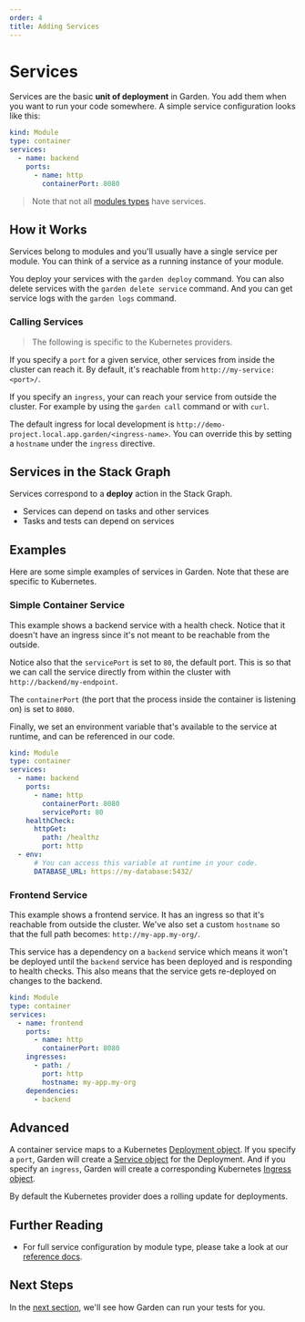 ```yaml
---
order: 4
title: Adding Services
---
```


# Services

Services are the basic **unit of deployment** in Garden. You add them when you want to run your code somewhere. A simple service configuration looks like this:

```yaml
kind: Module
type: container
services:
  - name: backend
    ports:
      - name: http
        containerPort: 8080
```

> Note that not all [modules types](../module-types/README.md) have services.

## How it Works

Services belong to modules and you'll usually have a single service per module. You can think of a service as a running instance of your module.

You deploy your services with the `garden deploy` command. You can also delete services with the `garden delete service` command. And you can get service logs with the `garden logs` command.

### Calling Services

> The following is specific to the Kubernetes providers.

If you specify a `port` for a given service, other services from inside the cluster can reach it. By default, it's reachable from `http://my-service:<port>/`.

If you specify an `ingress`, your can reach your service from outside the cluster. For example by using the `garden call` command or with `curl`.

The default ingress for local development is `http://demo-project.local.app.garden/<ingress-name>`. You can override this by setting a `hostname` under the `ingress` directive.

## Services in the Stack Graph

Services correspond to a **deploy** action in the Stack Graph.

- Services can depend on tasks and other services
- Tasks and tests can depend on services

## Examples

Here are some simple examples of services in Garden. Note that these are specific to Kubernetes.

### Simple Container Service

This example shows a backend service with a health check. Notice that it doesn't have an ingress since it's not meant to be reachable from the outside.

Notice also that the `servicePort` is set to `80`, the default port. This is so that we can call the service directly from within the cluster with `http://backend/my-endpoint`.

The `containerPort` (the port that the process inside the container is listening on) is set to `8080`.

Finally, we set an environment variable that's available to the service at runtime, and can be referenced in our code.

```yaml
kind: Module
type: container
services:
  - name: backend
    ports:
      - name: http
        containerPort: 8080
        servicePort: 80
    healthCheck:
      httpGet:
        path: /healthz
        port: http
  - env:
      # You can access this variable at runtime in your code.
      DATABASE_URL: https://my-database:5432/
```

### Frontend Service

This example shows a frontend service. It has an ingress so that it's reachable from outside the cluster. We've also set a custom `hostname` so that the full path becomes: `http://my-app.my-org/`.

This service has a dependency on a `backend` service which means it won't be deployed until the `backend` service has been deployed and is responding to health checks. This also means that the service gets re-deployed on changes to the backend.

```yaml
kind: Module
type: container
services:
  - name: frontend
    ports:
      - name: http
        containerPort: 8080
    ingresses:
      - path: /
        port: http
        hostname: my-app.my-org
    dependencies:
      - backend
```

## Advanced

A container service maps to a Kubernetes [Deployment object](https://kubernetes.io/docs/concepts/workloads/controllers/deployment/). If you specify a `port`, Garden will create a [Service object](https://kubernetes.io/docs/concepts/services-networking/service/) for the Deployment. And if you specify an `ingress`, Garden will create a corresponding Kubernetes [Ingress object](https://kubernetes.io/docs/concepts/services-networking/ingress/).

By default the Kubernetes provider does a rolling update for deployments.

## Further Reading

* For full service configuration by module type, please take a look at our [reference docs](../module-types/README.md).

## Next Steps

In the [next section](./running-tests.md), we'll see how Garden can run your tests for you.
